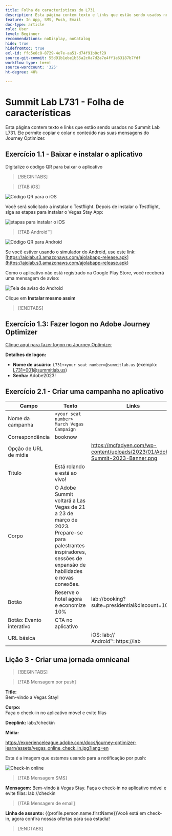 ```yaml
---
title: Folha de características do L731
description: Esta página contem texto e links que estão sendo usados no Summit Lab L731.
feature: In App, SMS, Push, Email
doc-type: article
role: User
level: Beginner
recommendations: noDisplay, noCatalog
hide: true
hidefromtoc: true
exl-id: ffc5e8c8-8729-4e7e-aa51-d74f91b0cf29
source-git-commit: 55d91b1ebe1b55a2c0a7d2a7e4ff1a63187b7fdf
workflow-type: tm+mt
source-wordcount: '325'
ht-degree: 40%

---
```


# Summit Lab L731 - Folha de características

Esta página contem texto e links que estão sendo usados no Summit Lab L731. Ele permite copiar e colar o conteúdo nas suas mensagens do Journey Optimizer.

## Exercício 1.1 - Baixar e instalar o aplicativo

Digitalize o código QR para baixar o aplicativo

>[!BEGINTABS]

>[!TAB iOS]

![Código QR para o iOS](/help/assets/lab731-ios-qr-code.png)

Você será solicitado a instalar o Testflight. Depois de instalar o Testflight, siga as etapas para instalar o Vegas Stay App:

![etapas para instalar o iOS](/help/assets/lab731-install-ios.png)

>[!TAB Android™]

![Código QR para Android](/help/assets/lab731-android-qr-code.png)

Se você estiver usando o simulador do Android, use este link: [https://ajolab.s3.amazonaws.com/ajolabapp-release.apk](https://ajolab.s3.amazonaws.com/ajolabapp-release.apk)

Como o aplicativo não está registrado na Google Play Store, você receberá uma mensagem de aviso:

![Tela de aviso do Android](/help/assets/lab731-install-android.png)

Clique em **Instalar mesmo assim**

>[!ENDTABS]

## Exercício 1.3: Fazer logon no Adobe Journey Optimizer

[Clique aqui para fazer logon no Journey Optimizer](https://experience.adobe.com/#/@techmarketingdemos/sname:summit-2023-ajo-lab/journey-optimizer/home)

**Detalhes de logon:**

* **Nome de usuário:** `L731+<your seat number>@summitlab.us` (exemplo: L731+001@summitlab.us)
* **Senha:** Adobe2023!


## Exercício 2.1 - Criar uma campanha no aplicativo

| Campo | Texto | Links |
|----|----|----|
| Nome da campanha | `<your seat number> March Vegas Campaign` |  |
| Correspondência | booknow |  |
| Opção de URL de mídia |  | https://mcfadyen.com/wp-content/uploads/2023/01/Adobe-Summit-2023-Banner.png |
| Título | Está rolando e está ao vivo! |  |
| Corpo | O Adobe Summit voltará a Las Vegas de 21 a 23 de março de 2023. Prepare-se para palestrantes inspiradores, sessões de expansão de habilidades e novas conexões. |  |
| Botão | Reserve o hotel agora e economize 10% | lab://booking?suite=presidential&amp;discount=10 |
| Botão: Evento interativo | CTA no aplicativo |  |
| URL básica |  | iOS: lab:// <br>Android™: https://lab |


## Lição 3 - Criar uma jornada omnicanal

>[!BEGINTABS]

>[!TAB Mensagem por push]

**Title:**\
Bem-vindo a Vegas Stay!

**Corpo:**\
Faça o check-in no aplicativo móvel e evite filas

**Deeplink:** lab://checkin

**Mídia:**

https://experienceleague.adobe.com/docs/journey-optimizer-learn/assets/vegas_online_check_in.jpg?lang=en


Esta é a imagem que estamos usando para a notificação por push:

![Check-in online](/help/assets/vegas_online_check_in.jpg)

>[!TAB Mensagem SMS]

**Mensagem:**
Bem-vindo à Vegas Stay. Faça o check-in no aplicativo móvel e evite filas: lab://checkin

>[!TAB Mensagem de email]

**Linha de assunto:**
{{profile.person.name.firstName}}Você está em check-in, agora confira nossas ofertas para sua estadia!

>[!ENDTABS]
